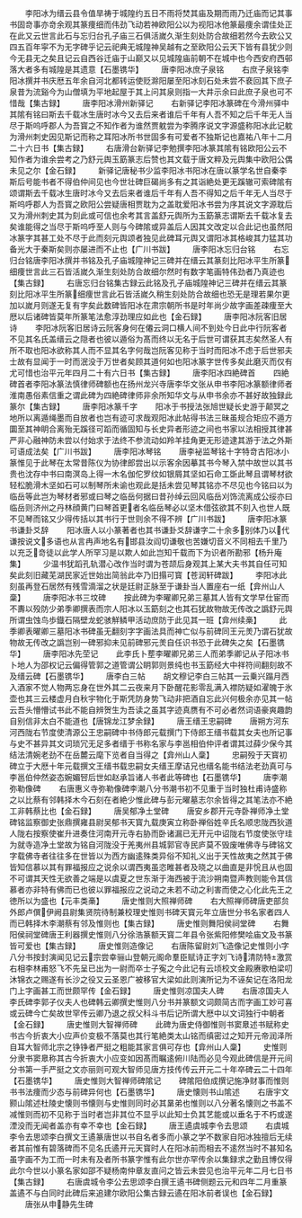 <!-- { "loadSidebar": true } -->
　　李阳冰为缙云县令值旱祷于城隍约五日不雨将焚其庙及期而雨乃迁庙而记其事书固竒事亦竒余观其篆痩细而伟劲飞动若神欧阳公以为视阳冰他篆最痩余谓佳处正在此又云世言此石与忘归台孔子庙三石俱活嵗久渐生刻处防合故细若然今去欧公又四五百年寜不为无字碑乎记云祀典无城隍神吴越有之至欧阳公云天下皆有县犹少则今无县无之矣且记云自西谷迁庙于山巅又以见城隍庙前朝不在城中也今西安府西邨落大者多有城隍是其遗意【石墨镌华】
　　唐李阳冰庶子泉铭
　　右庶子泉铭李阳冰撰并书庆厯五年余自河北都转运使贬滁阳屡至阳冰刻石处未尝不裵回其下庶子泉昔为流谿今为山僧填为平地起屋于其上问其泉则指一大井示余曰此庶子泉也可不惜哉【集古録】
　　唐李阳冰滑州新驿记
　　右新驿记李阳冰篆碑在今滑州驿中其隂有铭曰斯去千载冰生唐时冰今又去后来者谁后千年有人吾不知之后千年无人当尽于斯呜呼郡人为吾寳之不知作者为谁然贾躭尝为李腾序说文字源盛称阳冰此记躭为滑州刺史因见斯记而称之耳阳冰所书世固多有可爱者不独斯记也嘉祐八年十二月二十六日书【集古録】
　　右唐滑台新驿记李勉撰李阳冰篆其隂有铭欧阳公云不知作者为谁余尝考之乃舒元舆玉筯篆志后赞也其文载于唐文粹及元舆集中欧阳公偶未见之尔【金石録】
　　新驿记唐秘书少监李阳冰书阳冰在唐以篆学名世自秦李斯后号能书者不得伯仲间见也今世壮碑巨碣尚多有之其诣絶处更无蹊辙可索碑隂有颂谓斯去千载冰生唐时冰今又去后来者谁后千年有人吾不得知之后千年无人当尽于斯呜呼郡人为吾寳之欧阳公尝疑唐相贾耽为之盖耽爱阳冰书尝为序其说文字源耽后又为滑州刺史其为刻此或可信也余考其言盖舒元舆所为玉筯篆志谓斯去千载冰复去矣谁能得之当尽于斯呜呼至人则与今碑隂或异盖后人因其文改定以合此记也虽然阳冰篆字其甚工处不尽于此而刻元舆颂者独见此碑耳元舆又谓阳冰其格峻其力猛其功备光大于秦斯矣则亦屡进而不止也【广川书跋】
　　唐李阳冰忘归台铭
　　右忘归台铭唐李阳冰撰并书铭及孔子庙城隍神记三碑并在缙云其篆刻比阳冰平生所篆细痩世言此三石皆活嵗久渐生刻处防合故细尔然时有数字笔画特伟劲者乃真迹也【集古録】
　　右唐忘归台铭集古録云此铭及孔子庙城隍神记三碑并在缙云其篆刻比阳冰平生所篆细痩世言此石皆活嵗久稍生刻处防合故细也恐无是理若果尔更加以嵗月则遂无复有字矣此数碑皆阳冰在肃宗朝所书是时年尚少故字画差疎痩至大厯以后诸碑皆莫年所篆笔法愈淳劲理应如此也【金石録】
　　唐李阳冰阮客旧居诗
　　李阳冰阮客旧居诗云阮客身何在僊云洞口横人间不到处今日此中行阮客者不见其名氏盖缙云之隠者也彼以遁俗为髙而终以无名于后世可谓获其志矣然圣人有所不取也阳冰欲称其人而不显其名字何哉岂阮客见称于当时而阳冰不虑于后世邪夫士故有显闻于一时而泯没于万世者矣顾其道何如也阳冰篆字世传多矣此磨灭而仅有尤可惜也治平元年四月二十有六日书【集古録】
　　唐李阳冰四絶碑首
　　四絶碑首者李阳冰篆法慎律师碑额也在扬州龙兴寺唐李华文张从申书李阳冰篆额律师者淮南愚俗素信重之谓此碑为四絶碑律师非余所知华文与从申书余亦不甚好故独録此篆尔【集古録】
　　唐李阳冰篆千字
　　阳冰于书授法张旭世疑长史游于颠冥之地所以离遁绳墨而自放者也岂有迹可求哉观阳冰此帖得书法三昧虽规合矩应不遁方圜至其神眀合离殆无蹊径可蹈而循固知与长史异者形迹之间也书家以法相授其律甚严非心融神防未尝以付始求于法终不参流动如羚羊挂角更无形迹逮其游于法之外斯可语成法矣【广川书跋】
　　唐李阳冰琴铭
　　唐李袐监琴铭十字特竒古阳冰小篆惟见于此琴在太常昔陈仪为协律郎尝出以示客余因摹其书今琴入禁中故世以其书贵也沈存中书曰南溟岛上得一木名伽佗罗纹如银屑其坚如石命工斲此琴且谓琴材欲轻松脆滑木坚如石可以制琴所未谕也观此是括未尝见琴其铭亦不尽见也今铭曰以为临岳等此岂为琴材者邪或曰琴之临岳何据曰昔孙绰云回风临岳刈饰流离成公绥亦曰临岳则济州之丹林顔黄门曰琴首更者名临岳琴必以坚木借弦欲其不刻入也世人既不见琴而铭又少得传括以其书行于世则余不得不辨【广川书跋】
　　唐李阳冰篆书谦卦爻辞
　　阳冰唐人以小篆著者也其书谦卦爻辞谦字二十余多别体乃以代谦按说文多语也从言冉声地名有邯县汝阎切谦敬也苦嫌切音义不同相去千里乃以充乏竒徒以此学人所罕习是以欺人如此岂知千载而下为识者所勘邪【杨升庵集】
　　少温书犹蹈孔轨潜心改作当时谓为苍颉后身观其上某大夫书其自任可知矣此刻旧藏芜湖民家近世始出简翁此夲乃旧搨可寳【苍润轩碑跋】
　　李阳冰此刻虽再登石居然有残雪滴溜之状是廷尉正脉至于谦卦当人置座右一纸【弇州山人稾】
　　唐李阳冰书三坟碑
　　按此碑为李曜卿兄弟三墓其人皆有文学早仕宦而不夀以殁防少弟季卿撰表而宗人阳冰以玉筯刻之也其石犹故物故无传改之譌舒元舆所谓虫蚀鸟歩鐡石隔壁龙蛇骇觧鳞甲活动庶防于此见其一班【弇州续槀】
　　此季卿表曜卿三墓阳冰书碑虽无翻刻字字画法具而神亡似与前碑同王元羙乃谓石犹故物故无传改之譌岂别一碑邪抑未见前碑邪元羙自任识书恐于此碑失之矣【石墨镌华】
　　唐李阳冰先茔记
　　此李氏卜塟李曜卿兄弟三人而弟季卿记从子阳冰书卜地人为邵权记云偏得管郭之道管谓公眀郭则景纯也书玉筯经大中祥符间翻刻故不及缙云碑【石墨镌华】
　　唐李白三帖
　　胡文穆记李白三帖其一云乗兴蹋月西入酒家不觉人物两忘身在世外其二云夜来月下卧醒花影零乱满入襟防疑如濯魄于氷壶也其三云楼虚月白秋宇物化于斯凭防身势飞动非把酒自忘此兴何极余亦见其一帖云吾头懵懵试书此不能自辨贺生为吾读之虽其字迹真赝有不可必者然词语豪爽趣韵自别信非太白不能道也【唐锦龙江梦余録】
　　唐王缙王忠嗣碑
　　唐朔方河东河西陇右节度使清源公王忠嗣碑中书侍郎元载撰门下侍郎王缙书载其女夫也所记事与史不甚异其文词琐冗无足多者缙于书称名家与李邕相伯仲评者谓其过薛少保今其结法清婉老劲不在岳麓云麾下览者自当得之【弇州山人稾】
　　忠嗣殁于天寳初碑立于大厯十年元载撰文王缙书载忠嗣女夫缙王摩诘兄也缙名能书结法老劲真可与李邕伯仲然姿态婉媚唘后世如赵承旨诸人书者此等碑也【石墨镌华】
　　唐李潮弥勒像碑
　　右唐惠义寺弥勒像碑李潮八分书潮书初不见重于当时独杜甫诗盛称之以比蔡有邻韩择木今石刻在者絶少惟此碑与彭元曜墓志尔余皆得之其笔法亦不絶工非韩蔡比也【金石録】
　　唐吴郁净土堂碑
　　唐安乡郡开元寺卧禅师净土堂碑铭监察御史张鼎撰雍县尉吴郁书天寳九载庚寅立称卧禅俗姓辛氏名顺忠陇西狄道人陇右按察使崔升进奏住河南开元寺右胁而卧诸漏已无开元中诏陇右节度使张守珪为就寺造净土堂故为铭自河陇没于羌夷州县城郭官寺民庐莫不毁废唯佛寺与碑铭文字载佛寺者往往多在世皆以为西方幽逺殊类异俗不知礼义出于天性故夷之然其于佛皆知信慕以其有罪福报应之说余以谓西夷虽恣睢甚者及晓之以曲直是非恱且从也固不可谓其天性无欲善之端是以虞夏之世东渐于海西被于流沙朔南暨声教则能令其信慕者亦非特有佛而已也彼以罪福报应之说动之未若不动之利害而使之心化此先王之徳所以为盛也【元丰类槀】
　　唐史惟则大照禅师碑
　　右大照禅师碑唐吏部贠外郎卢僎伊阙县尉集贤院待制兼校理史惟则书碑天寳元年立唐世分书名家者四人而已韩择木李潮蔡有邻及惟则也【集古録】
　　唐史惟则舞阳侯祠堂碑
　　右舞阳侯祠堂碑唐王利器撰史惟则八分徐浩篆额天寳二年县令张紫阳修樊哙庙文及书篆皆可爱也【集古録】
　　唐史惟则造像记
　　右唐陈留尉刘飞造像记史惟则小字八分书按封演闻见记云宗尝幸骊山登朝元阁命羣臣赋诗正字刘飞诗清防特激赏右相李林甫怒飞不先呈已出为一尉而卒士子寃之今此记有云顷校文金殿赓歌柏梁叨沐锦衣之赐遂有长沙之役又云圣恩广被移官大梁如此则演所记为不诬矣记在洛阳龙门上字画甚工而世颇罕传【金石録】
　　唐史惟则凉国夫人碑
　　右唐凉国夫人李氏碑李郭子仪夫人也碑韩云卿撰史惟则八分书并篆额文词颇简古而字画工妙可喜或云碑今亡矣故世罕传云卿乃退之叔父科斗书后记所谓大厯中以文词独行中朝者【金石録】
　　唐史惟则大智禅师碑
　　此碑为唐史侍御惟则书窦臮述书赋称史书古今折衷大小应声价变极不落莫也其行笔絶类太山铭而缜密过之知开元帝润泽所自耳大智师北宗之铮铮者严挺之粗能其家言俱可存也【弇州山人稾】
　　史惟则分隶书窦臮称其古今折衷大小应变如因髙而瞩逺俯川陆而必见今观此碑信是开元间分书第一手严挺之文亦丽则可观大智师见唐方技传传云开元二十年卒碑云二十四年【石墨镌华】
　　唐史惟则大智禅师碑隂记
　　碑隂阳伯成撰记施净财事而惟则书书法痩而少态与前碑异何也【石墨镌华】
　　唐史懐则书山隂述
　　右唐宇文颢山隂述杜陵史懐则书懐则与史惟则同时必其晜弟也惟则以八分著名懐则之书盖不减惟则而初不见称于当时者岂非其位不显乎以此知士负其艺能或以垂名于不朽或遂湮没而无闻者盖亦有幸不幸也【金石録】
　　唐王遹虞城李令去思颂
　　右虞城李令去思颂李白撰文王遹篆唐世以书自名者多而小篆之学不数家自阳冰独擅后无续者其前惟有碧落碑而不见名氏遹开元天寳时人在阳冰前而相去不逺然当时不甚知名虽字画不为工而一时未有及者所书篆字惟有此尔世亦罕传余以集録求之勤且博仅得此尔今世以小篆名家如邵不疑杨南仲章友直问之皆云未尝见也治平元年二月七日书【集古録】
　　右唐虞城令李公去思颂李白撰王遹书碑侧题云元和四年二月重篆盖遹不与白同时此碑后来追建尔欧阳公集古録云遹在阳冰前者误也【金石録】
　　唐张从申静先生碑
